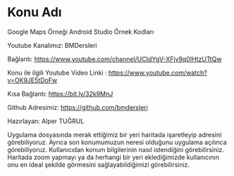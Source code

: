 # Konu Adı
Google Maps Örneği Android Studio Örnek Kodları

Youtube Kanalımız: BMDersleri

Bağlantı: https://www.youtube.com/channel/UCIdYgV-XFjv9q0IHtzUTtQw

Konu ile ilgili Youtube Video Linki : https://www.youtube.com/watch?v=OK9JE5tDoFw

Kısa Bağlantı: https://bit.ly/32k9MnJ

Github Adresimiz: https://github.com/bmdersleri

Hazırlayan: Alper TUĞRUL


Uygulama dosyasında merak ettiğimiz bir yeri haritada işaretleyip adresini görebiliyoruz.
Ayrıca son konumumuzun neresi olduğunu uygulama açılınca görebiliyoruz.
Kullanıcıdan konum bilgilerinin nasıl istendiğini görebilirsiniz.
Haritada zoom yapmayı ya da herhangi bir yeri eklediğimizde kullanıcının onu en ideal şekilde görmesini sağlayabildiğimizi görebilirsiniz.